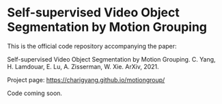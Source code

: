 # Self-supervised Video Object Segmentation by Motion Grouping

This is the official code repository accompanying the paper: 

Self-supervised Video Object Segmentation by Motion Grouping.
C. Yang, H. Lamdouar, E. Lu, A. Zisserman, W. Xie.
ArXiv, 2021.

Project page: https://charigyang.github.io/motiongroup/

Code coming soon.
